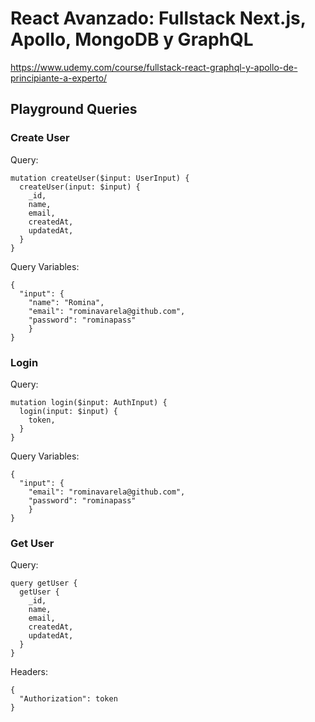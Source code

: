 # React Avanzado: Fullstack Next.js, Apollo, MongoDB y GraphQL

https://www.udemy.com/course/fullstack-react-graphql-y-apollo-de-principiante-a-experto/

## Playground Queries

### Create User

Query:
```
mutation createUser($input: UserInput) {
  createUser(input: $input) {
    _id,
    name,
    email,
    createdAt,
    updatedAt,
  }
}
```

Query Variables:
```
{
  "input": {
  	"name": "Romina",
    "email": "rominavarela@github.com",
    "password": "rominapass"
	}
}
```

### Login

Query:
```
mutation login($input: AuthInput) {
  login(input: $input) {
    token,
  }
}
```

Query Variables:
```
{
  "input": {
    "email": "rominavarela@github.com",
    "password": "rominapass"
	}
}
```

### Get User

Query:
```
query getUser {
  getUser {
    _id,
    name,
    email,
    createdAt,
    updatedAt,
  }
}
```

Headers:
```
{
  "Authorization": token
}
```
